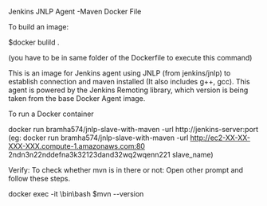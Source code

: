 Jenkins JNLP Agent -Maven Docker File

To build an image:

$docker bulild . 

(you have to be in same folder of the Dockerfile to execute this command)

This is an image for Jenkins agent using JNLP (from jenkins/jnlp) to establish connection and maven installed (It also includes g++, gcc).
This agent is powered by the Jenkins Remoting library, which version is being taken from the base Docker Agent image.

To run a Docker container

docker run bramha574/jnlp-slave-with-maven -url http://jenkins-server:port <secret> <agent name>
(eg: docker run bramha574/jnlp-slave-with-maven -url http://ec2-XX-XX-XXX-XXX.compute-1.amazonaws.com:80 2ndn3n22nddefna3k32123dand32wq2wqenn221 slave_name)

Verify:
To check whether mvn is in there or not:
Open other prompt and follow these steps.

docker exec -it <containerid> \bin\bash
$mvn --version
